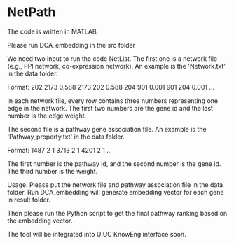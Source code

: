 # NetPath
The code is written in MATLAB. 

Please run DCA_embedding in the src folder

We need two input to run the code NetList. 
The first one is a network file (e.g., PPI network, co-expression network). An example is the 'Network.txt' in the data folder.

Format:
202	2173	0.588
2173	202	0.588
204	901	0.001
901	204	0.001
...

In each network file,  every row contains three numbers representing one edge in the network. The first two numbers are the gene id and the last number is the edge weight. 

The second file is a pathway gene association file. An example is the 'Pathway_property.txt' in the data folder.

Format:
1487	2 1
3713	2 1
4201	2 1
...

The first number is the pathway id, and the second number is the gene id. The third number is the weight.

Usage: Please put the network file and pathway association file in the data folder.
Run DCA_embedding will generate embedding vector for each gene in result folder.

Then please run the Python script to get the final pathway ranking based on the embedding vector.

The tool will be integrated into UIUC KnowEng interface soon.
